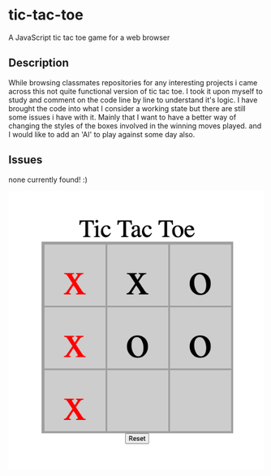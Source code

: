 # tic-tac-toe

A JavaScript tic tac toe game for a web browser

## Description
While browsing classmates repositories for any interesting projects i came across this not quite functional version of tic tac toe.
I took it upon myself to study and comment on the code line by line to understand it's logic. I have brought the code into what I consider a working state but there are still some issues i have with it. Mainly that I want to have a better way of changing the styles of the boxes involved in the winning moves played. and I would like to add an 'AI' to play against some day also.

## Issues
none currently found! :) 

![The game being a good boy!](./assets/images/app-screenshot.png)
